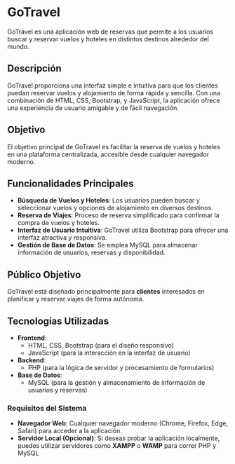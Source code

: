 
# GoTravel

GoTravel es una aplicación web de reservas que permite a los usuarios buscar y reservar vuelos y hoteles en distintos destinos alrededor del mundo.

## Descripción

GoTravel proporciona una interfaz simple e intuitiva para que los clientes puedan reservar vuelos y alojamiento de forma rápida y sencilla. Con una combinación de HTML, CSS, Bootstrap, y JavaScript, la aplicación ofrece una experiencia de usuario amigable y de fácil navegación.

## Objetivo

El objetivo principal de GoTravel es facilitar la reserva de vuelos y hoteles en una plataforma centralizada, accesible desde cualquier navegador moderno.

## Funcionalidades Principales

- **Búsqueda de Vuelos y Hoteles**: Los usuarios pueden buscar y seleccionar vuelos y opciones de alojamiento en diversos destinos.
- **Reserva de Viajes**: Proceso de reserva simplificado para confirmar la compra de vuelos y hoteles.
- **Interfaz de Usuario Intuitiva**: GoTravel utiliza Bootstrap para ofrecer una interfaz atractiva y responsiva.
- **Gestión de Base de Datos**: Se emplea MySQL para almacenar información de usuarios, reservas y disponibilidad.

## Público Objetivo

GoTravel está diseñado principalmente para **clientes** interesados en planificar y reservar viajes de forma autónoma.

## Tecnologías Utilizadas

- **Frontend**:
  - HTML, CSS, Bootstrap (para el diseño responsivo)
  - JavaScript (para la interacción en la interfaz de usuario)
- **Backend**:
  - PHP (para la lógica de servidor y procesamiento de formularios)
- **Base de Datos**:
  - MySQL (para la gestión y almacenamiento de información de usuarios y reservas)


### Requisitos del Sistema

- **Navegador Web**: Cualquier navegador moderno (Chrome, Firefox, Edge, Safari) para acceder a la aplicación.
- **Servidor Local (Opcional)**: Si deseas probar la aplicación localmente, puedes utilizar servidores como **XAMPP** o **WAMP** para correr PHP y MySQL
